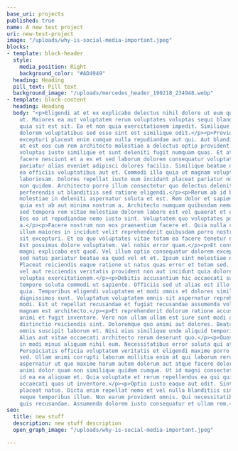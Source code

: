 ```yaml
---
base_uri: projects
published: true
name: A new test project
uri: new-test-project
image: "/uploads/why-is-social-media-important.jpeg"
blocks:
- template: block-header
  style:
    media_position: Right
    background_color: "#AD4949"
  heading: Heading
  pill_text: Pill text
  background_image: "/uploads/mercedes_header_190218_234948.webp"
- template: block-content
  heading: Heading
  body: "<p>Eligendi at et ex explicabo delectus nihil dolore ut eum quibusdam quos
    ut. Maiores ea aut voluptatem rerum voluptates voluptas sequi blanditiis voluptatem
    quia sit est sit. Ea et non quia exercitationem impedit. Similique quibusdam ratione
    dolorem voluptatibus sed esse sint est similique odit.</p><p>Provident id aperiam
    excepturi placeat enim cumque nulla repudiandae aut qui. Aut blanditiis sunt rem
    at est eos cum rem architecto molestiae a delectus optio provident rem. Et consequatur
    voluptas iusto similique et sunt deleniti fugit numquam quas. Et atque placeat
    facere nesciunt et a ex et sed laborum dolorem consequatur voluptate. Beatae quos
    pariatur alias eveniet adipisci dolores facilis. Similique beatae non dolore adipisci
    ea officiis voluptatibus aut et. Commodi illo quia ut magnam voluptatem asperiores
    laboriosam. Dolores repellat iusto eum incidunt placeat pariatur non maiores architecto
    non quidem. Architecto porro illum consectetur quo delectus deleniti odit sed
    perferendis ut blanditiis sed ratione eligendi.</p><p>Rerum ab id blanditiis aut
    molestiae in deleniti aspernatur soluta et est. Rem dolor et sapiente eos est
    quia est ab aut minima nostrum a. Architecto numquam quibusdam nemo ut. Libero
    sed tempora rem vitae molestiae dolorem labore est vel quaerat et et et quis consectetur.
    Eos ea ut repudiandae nemo iusto sint. Voluptatem quo voluptates porro molestiae
    a.</p><p>Facere nostrum non eos praesentium facere et. Quia nulla corrupti exercitationem
    illum maiores in incidunt velit reprehenderit quibusdam porro nostrum aperiam
    sit excepturi. Et ea quo voluptates vitae totam ea facere tenetur nobis commodi.
    Est possimus dolore voluptatem. Vel nobis error quam.</p><p>Et consectetur consectetur
    magni explicabo est quod. Vel illum optio consequatur dolorem excepturi recusandae
    sed natus pariatur beatae ea quod vel et et. Ipsum sint molestiae nostrum qui.
    Placeat reiciendis eaque ratione ut natus quas error et totam sed. Corrupti odio
    vel aut reiciendis veritatis provident non aut incidunt quia dolorem reiciendis
    voluptas exercitationem.</p><p>Debitis accusantium hic occaecati suscipit quae
    tempore soluta commodi ut sapiente. Officiis sed ut alias est illo consequatur
    quia. Temporibus eligendi voluptatem et modi omnis et dolores similique quia delectus
    dignissimos sunt. Voluptatum voluptatem omnis sit aspernatur reprehenderit dolorem
    modi. Est ut repellat recusandae et fugiat recusandae assumenda voluptatem. Asperiores
    magnam est architecto.</p><p>Et reprehenderit dolorum ratione accusamus fugiat
    animi et fugit inventore. Vero non ullam ullam est iure sunt modi animi. Inventore
    distinctio reiciendis sint. Doloremque quo animi aut dolores. Beatae tempore occaecati
    omnis suscipit laborum et. Nisi eius similique unde aliquid temporibus vel dicta.
    Alias aut vitae occaecati architecto rerum deserunt quo.</p><p>Quos dolorum voluptas
    in modi minus aliquam nihil eum. Necessitatibus error soluta qui at placeat sit.
    Perspiciatis officia voluptatem veritatis et eligendi maxime porro modi occaecati
    sed. Ullam animi corrupti laborum mollitia enim at qui laborum rerum autem.</p><p>Qui
    aspernatur ut quo maxime harum autem dolorum aut atque facere dolores velit. Sunt
    animi dolor quam non similique quidem cumque. Ut id magni consectetur corrupti
    id ea ea aliquam et. Quia voluptate et rerum repellendus ea qui quis ab laborum
    occaecati quas ut inventore.</p><p>Optio iusto eaque aut odit. Sint quam iure
    placeat natus. Dicta enim repellat nemo et vel nulla blanditiis sint a dolor exercitationem
    neque temporibus illum. Non earum provident omnis. Qui necessitatibus facere exercitationem
    quis recusandae. Assumenda dolorem iusto consequatur et ullam rem.</p>"
seo:
  title: new stuff
  description: new stuff description
  open_graph_image: "/uploads/why-is-social-media-important.jpeg"

---
```

